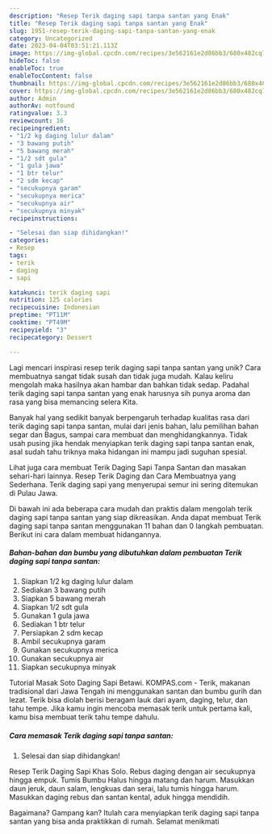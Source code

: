 ```yaml
---
description: "Resep Terik daging sapi tanpa santan yang Enak"
title: "Resep Terik daging sapi tanpa santan yang Enak"
slug: 1951-resep-terik-daging-sapi-tanpa-santan-yang-enak
category: Uncategorized
date: 2023-04-04T03:51:21.113Z
image: https://img-global.cpcdn.com/recipes/3e562161e2d86bb3/680x482cq70/terik-daging-sapi-tanpa-santan-foto-resep-utama.jpg
hideToc: false
enableToc: true
enableTocContent: false
thumbnail: https://img-global.cpcdn.com/recipes/3e562161e2d86bb3/680x482cq70/terik-daging-sapi-tanpa-santan-foto-resep-utama.jpg
cover: https://img-global.cpcdn.com/recipes/3e562161e2d86bb3/680x482cq70/terik-daging-sapi-tanpa-santan-foto-resep-utama.jpg
author: Admin
authorAv: notfound
ratingvalue: 3.3
reviewcount: 16
recipeingredient:
- "1/2 kg daging lulur dalam"
- "3 bawang putih"
- "5 bawang merah"
- "1/2 sdt gula"
- "1 gula jawa"
- "1 btr telur"
- "2 sdm kecap"
- "secukupnya garam"
- "secukupnya merica"
- "secukupnya air"
- "secukupnya minyak"
recipeinstructions:

- "Selesai dan siap dihidangkan!"
categories:
- Resep
tags:
- terik
- daging
- sapi

katakunci: terik daging sapi 
nutrition: 125 calories
recipecuisine: Indonesian
preptime: "PT11M"
cooktime: "PT49M"
recipeyield: "3"
recipecategory: Dessert

---
```





Lagi mencari inspirasi resep terik daging sapi tanpa santan yang unik? Cara membuatnya sangat tidak susah dan tidak juga mudah. Kalau keliru mengolah maka hasilnya akan hambar dan bahkan tidak sedap. Padahal terik daging sapi tanpa santan yang enak harusnya sih punya aroma dan rasa yang bisa memancing selera Kita.





Banyak hal yang sedikit banyak berpengaruh terhadap kualitas rasa dari terik daging sapi tanpa santan, mulai dari jenis bahan, lalu pemilihan bahan segar dan Bagus, sampai cara membuat dan menghidangkannya. Tidak usah pusing jika hendak menyiapkan terik daging sapi tanpa santan enak,      asal sudah tahu triknya maka hidangan ini mampu jadi suguhan spesial.














Lihat juga cara membuat Terik Daging Sapi Tanpa Santan dan masakan sehari-hari lainnya. Resep Terik Daging dan Cara Membuatnya yang Sederhana. Terik daging sapi yang menyerupai semur ini sering ditemukan di Pulau Jawa.






Di bawah ini ada beberapa cara mudah dan praktis dalam mengolah terik daging sapi tanpa santan yang siap dikreasikan. Anda dapat membuat Terik daging sapi tanpa santan menggunakan 11 bahan dan 0 langkah pembuatan. Berikut ini cara dalam membuat hidangannya.

<!--inarticleads1-->

##### Bahan-bahan dan bumbu yang dibutuhkan dalam pembuatan Terik daging sapi tanpa santan:

1. Siapkan 1/2 kg daging lulur dalam
1. Sediakan 3 bawang putih
1. Siapkan 5 bawang merah
1. Siapkan 1/2 sdt gula
1. Gunakan 1 gula jawa
1. Sediakan 1 btr telur
1. Persiapkan 2 sdm kecap
1. Ambil secukupnya garam
1. Gunakan secukupnya merica
1. Gunakan secukupnya air
1. Siapkan secukupnya minyak


Tutorial Masak Soto Daging Sapi Betawi. KOMPAS.com - Terik, makanan tradisional dari Jawa Tengah ini menggunakan santan dan bumbu gurih dan lezat. Terik bisa diolah berisi beragam lauk dari ayam, daging, telur, dan tahu tempe. Jika kamu ingin mencoba memasak terik untuk pertama kali, kamu bisa membuat terik tahu tempe dahulu. 

<!--inarticleads2-->

##### Cara memasak Terik daging sapi tanpa santan:


1. Selesai dan siap dihidangkan!

Resep Terik Daging Sapi Khas Solo. Rebus daging dengan air secukupnya hingga empuk. Tumis Bumbu Halus hingga matang dan harum. Masukkan daun jeruk, daun salam, lengkuas dan serai, lalu tumis hingga harum. Masukkan daging rebus dan santan kental, aduk hingga mendidih. 

Bagaimana? Gampang kan? Itulah cara menyiapkan terik daging sapi tanpa santan yang bisa anda praktikkan di rumah. Selamat menikmati
